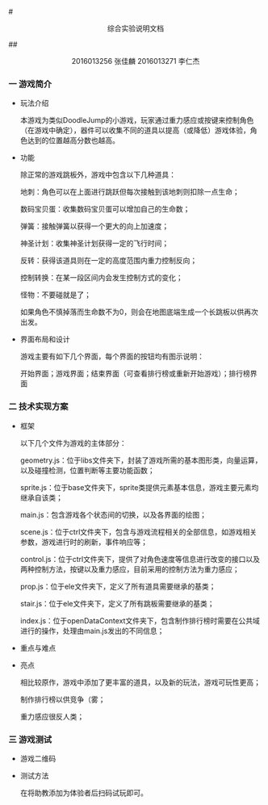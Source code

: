 #<center>综合实验说明文档</center>

##<center>2016013256 张佳麟 2016013271 李仁杰 </center>

### 一 游戏简介

* 玩法介绍

  本游戏为类似DoodleJump的小游戏，玩家通过重力感应或按键来控制角色（在游戏中确定），器件可以收集不同的道具以提高（或降低）游戏体验，角色达到的位置越高分数也越高。

* 功能

  除正常的游戏跳板外，游戏中包含以下几种道具：

  地刺：角色可以在上面进行跳跃但每次接触到该地刺则扣除一点生命；

  数码宝贝蛋：收集数码宝贝蛋可以增加自己的生命数；

  弹簧：接触弹簧以获得一个更大的向上加速度；

  神圣计划：收集神圣计划获得一定的飞行时间；

  反转：获得该道具则在一定的高度范围内重力控制反向；

  控制转换：在某一段区间内会发生控制方式的变化；

  怪物：不要碰就是了；

  如果角色不慎掉落而生命数不为0，则会在地图底端生成一个长跳板以供再次出发。

* 界面布局和设计

  游戏主要有如下几个界面，每个界面的按钮均有图示说明：

  开始界面；游戏界面；结束界面（可查看排行榜或重新开始游戏）；排行榜界面

### 二 技术实现方案

* 框架

  以下几个文件为游戏的主体部分：

  geometry.js：位于libs文件夹下，封装了游戏所需的基本图形类，向量运算，以及碰撞检测，位置判断等主要功能函数；

  sprite.js：位于base文件夹下，sprite类提供元素基本信息，游戏主要元素均继承自该类；

  main.js：包含游戏各个状态间的切换，以及各界面的绘图；

  scene.js：位于ctrl文件夹下，包含与游戏流程相关的全部信息，如游戏相关参数，游戏进行时的刷新，事件响应等；

  control.js：位于ctrl文件夹下，提供了对角色速度等信息进行改变的接口以及两种控制方法，按键以及重力感应，目前采用的控制方法为重力感应；

  prop.js：位于ele文件夹下，定义了所有道具需要继承的基类；

  stair.js：位于ele文件夹下，定义了所有跳板需要继承的基类；

  index.js：位于openDataContext文件夹下，包含制作排行榜时需要在公共域进行的操作，处理由main.js发出的不同信息；

* 重点与难点

  

* 亮点

  相比较原作，游戏中添加了更丰富的道具，以及新的玩法，游戏可玩性更高；

  制作排行榜以供竞争（雾；

  重力感应很反人类；

### 三 游戏测试

* 游戏二维码

  

* 测试方法

  在将助教添加为体验者后扫码试玩即可。